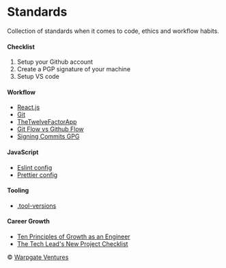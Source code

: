 # Standards

Collection of standards when it comes to code, ethics and workflow
habits.

#### Checklist

1. Setup your Github account
2. Create a PGP signature of your machine
3. Setup VS code

#### Workflow

- [React.js](reactjs.md)
- [Git](git.md)
- [TheTwelveFactorApp](https://12factor.net/)
- [Git Flow vs Github Flow](https://lucamezzalira.com/2014/03/10/git-flow-vs-github-flow/)
- [Signing Commits GPG](signing-commits-gpg.md)

#### JavaScript

- [Eslint config](eslint.md)
- [Prettier config](prettier.md)

#### Tooling

- [.tool-versions](tool-versions.md)

#### Career Growth

- [Ten Principles of Growth as an Engineer](https://medium.com/@daniel.heller/ten-principles-for-growth-69015e08c35b)
- [The Tech Lead's New Project Checklist](https://insimpleterms.blog/the-tech-leads-new-project-checklist)

:copyright: [Warpgate Ventures](http://www.warpgate.ventures)
